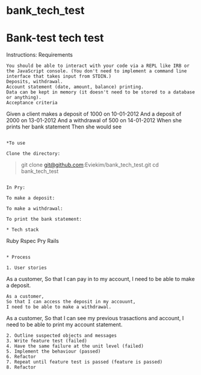 # bank_tech_test

Bank-test tech test
==================

Instructions:
Requirements
```
You should be able to interact with your code via a REPL like IRB or the JavaScript console. (You don't need to implement a command line interface that takes input from STDIN.)
Deposits, withdrawal.
Account statement (date, amount, balance) printing.
Data can be kept in memory (it doesn't need to be stored to a database or anything).
Acceptance criteria
```
Given a client makes a deposit of 1000 on 10-01-2012
And a deposit of 2000 on 13-01-2012
And a withdrawal of 500 on 14-01-2012
When she prints her bank statement
Then she would see
```

*To use

Clone the directory:
```
> git clone git@github.com:Eviekim/bank_tech_test.git
> cd bank_tech_test
```

In Pry:

To make a deposit:

To make a withdrawal:

To print the bank statement: 

* Tech stack
```
Ruby
Rspec
Pry
Rails
```

* Process

1. User stories
```
As a customer,
So that I can pay in to my account,
I need to be able to make a deposit.
```
As a customer,
So that I can access the deposit in my accouunt,
I need to be able to make a withdrawal.
```
As a customer,
So that I can see my previous trasactions and account,
I need to be able to print my account statement.
```
2. Outline suspected objects and messages
3. Write feature test (failed)
4. Have the same failure at the unit level (failed)
5. Implement the behaviour (passed)
6. Refactor
7. Repeat until feature test is passed (feature is passed)
8. Refactor

